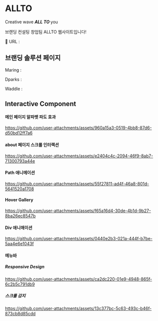 # ALLTO
<p>Creative wave <strong><em>ALL TO </em></strong>you</p> <p>브랜딩 컨설팅 창업팀 ALLTO 웹사이트입니다!</p>

🔗 URL : 

## 브랜딩 솔루션 페이지
<p>Maring : </p>
<p>Dparks : </p>
<p>Waddle : </p>

## Interactive Component
#### 메인 페이지 알파벳 파도 효과


https://github.com/user-attachments/assets/960a15a3-0519-4bb8-87d6-d50bd12ff7a6


#### about 페이지 스크롤 인터랙션


https://github.com/user-attachments/assets/e2404c4c-2094-46f9-8ab7-71300793a44e


#### Path 애니메이션 


https://github.com/user-attachments/assets/55f27811-ad4f-46a8-801d-5641520a1708


#### Hover Gallery


https://github.com/user-attachments/assets/f65a16d4-30de-4b1d-9b27-8ba26ec8547b


#### Div 애니매이션


https://github.com/user-attachments/assets/0440e2b3-021a-444f-b7be-5aa4e6e1043f


#### 메뉴바

##### Responsive Design


https://github.com/user-attachments/assets/ca2dc220-01e9-4948-865f-6c2b5c791db9


##### 스크롤 감지


https://github.com/user-attachments/assets/13c377bc-5c63-493c-b46f-873cb8d85cdd


